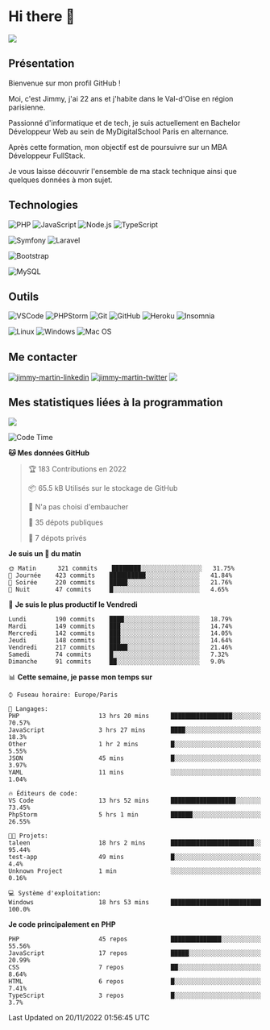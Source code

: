 # Hi there 👋

![](https://komarev.com/ghpvc/?username=jimmy-martin&color=1a1b27)

<!--
**jimmy-martin/jimmy-martin** is a ✨ _special_ ✨ repository because its `README.md` (this file) appears on your GitHub profile.

Here are some ideas to get you started:

- 🔭 I’m currently working on ...
- 🌱 I’m currently learning ...
- 👯 I’m looking to collaborate on ...
- 🤔 I’m looking for help with ...
- 💬 Ask me about ...
- 📫 How to reach me: ...
- 😄 Pronouns: ...
- ⚡ Fun fact: ...
-->

## Présentation

Bienvenue sur mon profil GitHub !

Moi, c'est Jimmy, j'ai 22 ans et j'habite dans le Val-d'Oise en région parisienne.

Passionné d'informatique et de tech, je suis actuellement en Bachelor Développeur Web au sein de MyDigitalSchool Paris en alternance.

Après cette formation, mon objectif est de poursuivre sur un MBA Développeur FullStack.

Je vous laisse découvrir l'ensemble de ma stack technique ainsi que quelques données à mon sujet.

## Technologies

<div>

![PHP](https://img.shields.io/badge/PHP-777BB4?style=for-the-badge&logo=php&logoColor=white) ![JavaScript](https://img.shields.io/badge/JavaScript-F7DF1E?style=for-the-badge&logo=javascript&logoColor=black) ![Node.js](https://img.shields.io/badge/Node.js-43853D?style=for-the-badge&logo=node.js&logoColor=white) ![TypeScript](https://img.shields.io/badge/TypeScript-007ACC?style=for-the-badge&logo=typescript&logoColor=white)

</div>
<div>

![Symfony](https://img.shields.io/badge/Symfony-092E20?style=for-the-badge&logo=symfony&logoColor=white) ![Laravel](https://img.shields.io/badge/Laravel-FF2D20?style=for-the-badge&logo=laravel&logoColor=white)

</div>
<div>

![Bootstrap](https://img.shields.io/badge/Bootstrap-563D7C?style=for-the-badge&logo=bootstrap&logoColor=white)

</div>
<div>

![MySQL](https://img.shields.io/badge/MySQL-4479A1?style=for-the-badge&logo=mysql&logoColor=white)

</div>

## Outils

![VSCode](https://img.shields.io/badge/VSCode-007ACC?style=for-the-badge&logo=visual-studio-code&logoColor=white)
![PHPStorm](http://img.shields.io/badge/-PHPStorm-181717?style=for-the-badge&logo=phpstorm&logoColor=white)
![Git](https://img.shields.io/badge/Git-E44C30?style=for-the-badge&logo=git&logoColor=white)
![GitHub](https://img.shields.io/badge/GitHub-100000?style=for-the-badge&logo=github&logoColor=white)
![Heroku](https://img.shields.io/badge/Heroku-6762a6?style=for-the-badge&logo=heroku&logoColor=white)
![Insomnia](https://img.shields.io/badge/Insomnia-5600cd?style=for-the-badge&logo=insomnia&logoColor=white)

![Linux](https://img.shields.io/badge/Linux-FCC624?style=for-the-badge&logo=linux&logoColor=white)
![Windows](https://img.shields.io/badge/Windows-0078D6?style=for-the-badge&logo=windows&logoColor=white)
![Mac OS](https://img.shields.io/badge/mac%20os-000000?style=for-the-badge&logo=apple&logoColor=white)

## Me contacter

<p>
<a href="https://www.linkedin.com/in/jimmy-martin-dev/" target="blank"><img align="center" src="https://img.shields.io/badge/-LinkedIn-0077B5?style=for-the-badge&logo=Linkedin&logoColor=white&link=https://www.linkedin.com/in/jimmy-martin-dev/" alt="jimmy-martin-linkedin"/></a>
<a href="https://twitter.com/jimmydev_" target="blank"><img align="center" src="https://img.shields.io/badge/-Twitter-1DA1F2?style=for-the-badge&logo=Twitter&logoColor=white&link=https://twitter.com/jimmydev_" alt="jimmy-martin-twitter"/></a>
 <a href="mailto:jimmy.martin952@gmail.com" target="blank"><img align="center" src="https://img.shields.io/badge/gmail-D14836?style=for-the-badge&logo=gmail&logoColor=white" /></a>
</p>

## Mes statistiques liées à la programmation

<a href="https://github-readme-stats.vercel.app/api/top-langs/?username=jimmy-martin&layout=compact">
  <img align="center" src="https://github-readme-stats.vercel.app/api/top-langs/?username=jimmy-martin&layout=compact"/>
</a>



<!--START_SECTION:waka-->
![Code Time](http://img.shields.io/badge/Code%20Time-1%2C303%20hrs%2033%20mins-blue)

**🐱 Mes données GitHub** 

> 🏆 183 Contributions en 2022
 > 
> 📦 65.5 kB Utilisés sur le stockage de GitHub 
 > 
> 🚫 N'a pas choisi d'embaucher
 > 
> 📜 35 dépots publiques 
 > 
> 🔑 7 dépots privés  
 > 
**Je suis un 🐤 du matin** 

```text
🌞 Matin      321 commits    ████████░░░░░░░░░░░░░░░░░   31.75% 
🌆 Journée    423 commits    ██████████░░░░░░░░░░░░░░░   41.84% 
🌃 Soirée     220 commits    █████░░░░░░░░░░░░░░░░░░░░   21.76% 
🌙 Nuit       47 commits     █░░░░░░░░░░░░░░░░░░░░░░░░   4.65%

```
📅 **Je suis le plus productif le Vendredi** 

```text
Lundi        190 commits    ████░░░░░░░░░░░░░░░░░░░░░   18.79% 
Mardi        149 commits    ███░░░░░░░░░░░░░░░░░░░░░░   14.74% 
Mercredi     142 commits    ███░░░░░░░░░░░░░░░░░░░░░░   14.05% 
Jeudi        148 commits    ███░░░░░░░░░░░░░░░░░░░░░░   14.64% 
Vendredi     217 commits    █████░░░░░░░░░░░░░░░░░░░░   21.46% 
Samedi       74 commits     █░░░░░░░░░░░░░░░░░░░░░░░░   7.32% 
Dimanche     91 commits     ██░░░░░░░░░░░░░░░░░░░░░░░   9.0%

```


📊 **Cette semaine, je passe mon temps sur** 

```text
⌚︎ Fuseau horaire: Europe/Paris

💬 Langages: 
PHP                      13 hrs 20 mins      █████████████████░░░░░░░░   70.57% 
JavaScript               3 hrs 27 mins       ████░░░░░░░░░░░░░░░░░░░░░   18.3% 
Other                    1 hr 2 mins         █░░░░░░░░░░░░░░░░░░░░░░░░   5.55% 
JSON                     45 mins             █░░░░░░░░░░░░░░░░░░░░░░░░   3.97% 
YAML                     11 mins             ░░░░░░░░░░░░░░░░░░░░░░░░░   1.04%

🔥 Éditeurs de code: 
VS Code                  13 hrs 52 mins      ██████████████████░░░░░░░   73.45% 
PhpStorm                 5 hrs 1 min         ██████░░░░░░░░░░░░░░░░░░░   26.55%

🐱‍💻 Projets: 
taleen                   18 hrs 2 mins       ███████████████████████░░   95.44% 
test-app                 49 mins             █░░░░░░░░░░░░░░░░░░░░░░░░   4.4% 
Unknown Project          1 min               ░░░░░░░░░░░░░░░░░░░░░░░░░   0.16%

💻 Système d'exploitation: 
Windows                  18 hrs 53 mins      █████████████████████████   100.0%

```

**Je code principalement en PHP** 

```text
PHP                      45 repos            ██████████████░░░░░░░░░░░   55.56% 
JavaScript               17 repos            █████░░░░░░░░░░░░░░░░░░░░   20.99% 
CSS                      7 repos             ██░░░░░░░░░░░░░░░░░░░░░░░   8.64% 
HTML                     6 repos             █░░░░░░░░░░░░░░░░░░░░░░░░   7.41% 
TypeScript               3 repos             █░░░░░░░░░░░░░░░░░░░░░░░░   3.7%

```



 Last Updated on 20/11/2022 01:56:45 UTC
<!--END_SECTION:waka-->


